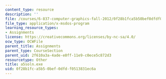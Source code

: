 ```yaml
---
content_type: resource
description: ''
file: /courses/6-837-computer-graphics-fall-2012/0f28b1fca5b50bef0dfdf0513831ec6a_a5soln.exe
file_type: application/x-msdos-program
learning_resource_types:
- Assignments
license: https://creativecommons.org/licenses/by-nc-sa/4.0/
ocw_type: OCWFile
parent_title: Assignments
parent_type: CourseSection
parent_uid: 2f610a3a-4ade-e0ff-11e9-c0ece5c872d3
resourcetype: Other
title: a5soln.exe
uid: 0f28b1fc-a5b5-0bef-0dfd-f0513831ec6a
---
```

